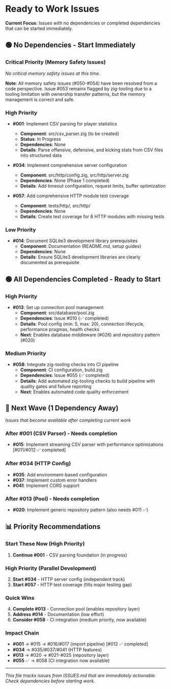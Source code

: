 # Ready to Work Issues

**Current Focus**: Issues with no dependencies or completed dependencies that can be started immediately.

## 🟢 No Dependencies - Start Immediately

### Critical Priority (Memory Safety Issues)

*No critical memory safety issues at this time.*

**Note**: All memory safety issues (#050-#054) have been resolved from a code perspective. Issue #053 remains flagged by zig-tooling due to a tooling limitation with ownership transfer patterns, but the memory management is correct and safe.

### High Priority

- **#001**: Implement CSV parsing for player statistics
  - **Component**: src/csv_parser.zig (to be created)
  - **Status**: In Progress
  - **Dependencies**: None
  - **Details**: Parse offensive, defensive, and kicking stats from CSV files into structured data

- **#034**: Implement comprehensive server configuration
  - **Component**: src/http/config.zig, src/http/server.zig
  - **Dependencies**: None (Phase 1 completed)
  - **Details**: Add timeout configuration, request limits, buffer optimization


- **#057**: Add comprehensive HTTP module test coverage
  - **Component**: tests/http/, src/http/
  - **Dependencies**: None
  - **Details**: Create test coverage for 8 HTTP modules with missing tests

### Low Priority

- **#014**: Document SQLite3 development library prerequisites
  - **Component**: Documentation (README.md, setup guides)
  - **Dependencies**: None
  - **Details**: Ensure SQLite3 development libraries are clearly documented as prerequisite

## 🟢 All Dependencies Completed - Ready to Start

### High Priority

- **#013**: Set up connection pool management
  - **Component**: src/database/pool.zig
  - **Dependencies**: Issue #010 (✅ completed)
  - **Details**: Pool config (min: 5, max: 20), connection lifecycle, performance pragmas, health checks
  - **Next**: Enables database middleware (#026) and repository pattern (#020)

### Medium Priority

- **#058**: Integrate zig-tooling checks into CI pipeline
  - **Component**: CI configuration, build.zig
  - **Dependencies**: Issue #055 (✅ completed)
  - **Details**: Add automated zig-tooling checks to build pipeline with quality gates and failure reporting
  - **Next**: Enables automated code quality enforcement


## 🔄 Next Wave (1 Dependency Away)

*Issues that become available after completing current work*

### After #001 (CSV Parser) - Needs completion
- **#015**: Implement streaming CSV parser with performance optimizations [#011/#012 ✅ completed]

### After #034 (HTTP Config)
- **#035**: Add environment-based configuration
- **#037**: Implement custom error handlers
- **#041**: Implement CORS support

### After #013 (Pool) - Needs completion  
- **#020**: Implement generic repository pattern (also needs #011 ✅)

## 📊 Priority Recommendations

### Start These Now (High Priority)
1. **Continue #001** - CSV parsing foundation (in progress)

### High Priority (Parallel Development)
2. **Start #034** - HTTP server config (independent track)
3. **Start #057** - HTTP test coverage (fills major testing gap)

### Quick Wins
4. **Complete #013** - Connection pool (enables repository layer)
5. **Address #014** - Documentation (low effort)
6. **Consider #058** - CI integration (medium priority, now available)

### Impact Chain
- **#001** → #015 → #016/#017 (import pipeline) [#012 ✅ completed]
- **#034** → #035/#037/#041 (HTTP features)
- **#013** → #020 → #021-#025 (repository layer)
- **#055** ✅ → #058 (CI integration now available)

---

*This file tracks issues from ISSUES.md that are immediately actionable. Check dependencies before starting work.*